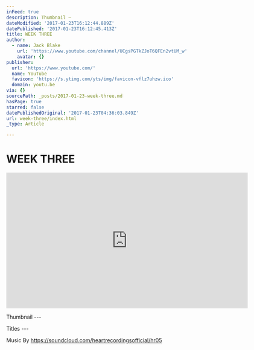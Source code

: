 ```yaml
---
inFeed: true
description: Thumbnail —
dateModified: '2017-01-23T16:12:44.889Z'
datePublished: '2017-01-23T16:12:45.413Z'
title: WEEK THREE
author:
  - name: Jack Blake
    url: 'https://www.youtube.com/channel/UCgsPGTkZJoT6QFEn2vtUM_w'
    avatar: {}
publisher:
  url: 'https://www.youtube.com/'
  name: YouTube
  favicon: 'https://s.ytimg.com/yts/img/favicon-vflz7uhzw.ico'
  domain: youtu.be
via: {}
sourcePath: _posts/2017-01-23-week-three.md
hasPage: true
starred: false
datePublishedOriginal: '2017-01-23T04:36:03.849Z'
url: week-three/index.html
_type: Article

---
```

# WEEK THREE

<iframe src="https://cdn.embedly.com/widgets/media.html?src=https%3A%2F%2Fwww.youtube.com%2Fembed%2F8C_5Vh_3wLY%3Ffeature%3Doembed&amp;url=http%3A%2F%2Fwww.youtube.com%2Fwatch%3Fv%3D8C_5Vh_3wLY&amp;image=https%3A%2F%2Fi.ytimg.com%2Fvi%2F8C_5Vh_3wLY%2Fhqdefault.jpg&amp;key=b7d04c9b404c499eba89ee7072e1c4f7&amp;type=text%2Fhtml&amp;schema=youtube" width="640" height="360" scrolling="no" frameborder="0" allowfullscreen="" style=""></iframe>

Thumbnail ---

Titles ---

Music By https://soundcloud.com/heartrecordingsofficial/hr05
